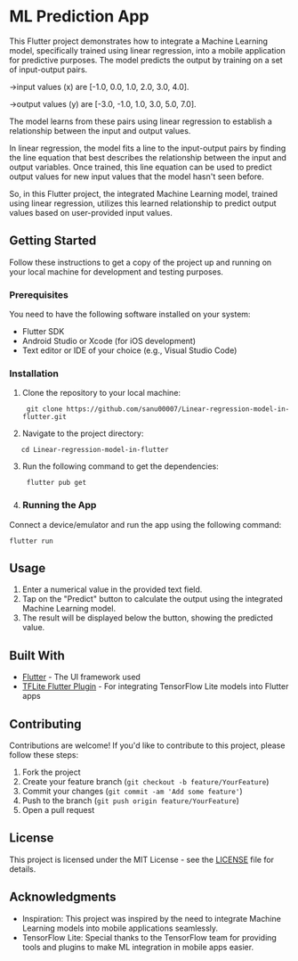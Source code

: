 # ML Prediction App

This Flutter project demonstrates how to integrate a Machine Learning model, specifically trained using linear regression, into a mobile application for predictive purposes.
The model predicts the output by training on a set of input-output pairs.

->input values (x) are [-1.0, 0.0, 1.0, 2.0, 3.0, 4.0].

->output values (y) are [-3.0, -1.0, 1.0, 3.0, 5.0, 7.0]. 

The model learns from these pairs using linear regression to establish a relationship between the input and output values.

In linear regression, the model fits a line to the input-output pairs by finding the line equation that best describes the relationship between the input and output variables. Once trained, this line equation can be used to predict output values for new input values that the model hasn't seen before.

So, in this Flutter project, the integrated Machine Learning model, trained using linear regression, utilizes this learned relationship to predict output values based on user-provided input values.

## Getting Started

Follow these instructions to get a copy of the project up and running on your local machine for development and testing purposes.

### Prerequisites

You need to have the following software installed on your system:

- Flutter SDK
- Android Studio or Xcode (for iOS development)
- Text editor or IDE of your choice (e.g., Visual Studio Code)

### Installation

1. Clone the repository to your local machine:
     ```
      git clone https://github.com/sanu00007/Linear-regression-model-in-flutter.git
     ```
2. Navigate to the project directory:
   
  ```
     cd Linear-regression-model-in-flutter
  ```
3. Run the following command to get the dependencies:

    ```
     flutter pub get
   ```

4. ### Running the App

Connect a device/emulator and run the app using the following command:
```
flutter run
```

## Usage

1. Enter a numerical value in the provided text field.
2. Tap on the "Predict" button to calculate the output using the integrated Machine Learning model.
3. The result will be displayed below the button, showing the predicted value.

## Built With

- [Flutter](https://flutter.dev/) - The UI framework used
- [TFLite Flutter Plugin](https://pub.dev/packages/tflite_flutter) - For integrating TensorFlow Lite models into Flutter apps

## Contributing

Contributions are welcome! If you'd like to contribute to this project, please follow these steps:

1. Fork the project
2. Create your feature branch (`git checkout -b feature/YourFeature`)
3. Commit your changes (`git commit -am 'Add some feature'`)
4. Push to the branch (`git push origin feature/YourFeature`)
5. Open a pull request

## License

This project is licensed under the MIT License - see the [LICENSE](LICENSE) file for details.

## Acknowledgments

- Inspiration: This project was inspired by the need to integrate Machine Learning models into mobile applications seamlessly.
- TensorFlow Lite: Special thanks to the TensorFlow team for providing tools and plugins to make ML integration in mobile apps easier.


